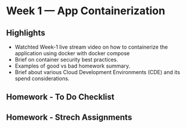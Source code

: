 # Week 1 — App Containerization

## Highlights
* Watchted Week-1 live stream video on how to containerize the application using docker with docker compose
* Brief on container security best practices.
* Examples of good vs bad homework summary.
* Brief about various Cloud Development Environments (CDE) and its spend considerations.




## Homework - To Do Checklist

## Homework - Strech Assignments